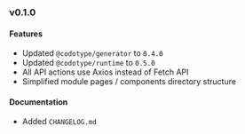 ### v0.1.0

#### Features
* Updated `@codotype/generator` to `0.4.0`
* Updated `@codotype/runtime` to `0.5.0`
* All API actions use Axios instead of Fetch API
* Simplified module pages / components directory structure

#### Documentation
* Added `CHANGELOG.md`
